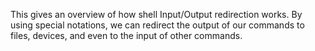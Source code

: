 This gives an overview of how shell Input/Output redirection works. By using special notations, we can redirect the output of our commands to files, devices, and even to the input of other commands.
